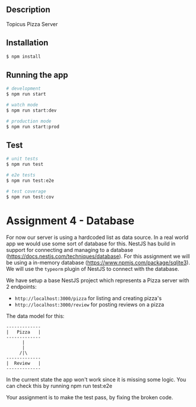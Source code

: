 ## Description

Topicus Pizza Server

## Installation

```bash
$ npm install
```

## Running the app

```bash
# development
$ npm run start

# watch mode
$ npm run start:dev

# production mode
$ npm run start:prod
```

## Test

```bash
# unit tests
$ npm run test

# e2e tests
$ npm run test:e2e

# test coverage
$ npm run test:cov
```

# Assignment 4 - Database

For now our server is using a hardcoded list as data source. In a real world app we would use some sort of database for
this. NestJS has build in support for connecting and managing to a
database (https://docs.nestjs.com/techniques/database). For this assignment we will be using a in-memory
database (https://www.npmjs.com/package/sqlite3). We will use the `typeorm` plugin of NestJS to connect with the
database.

We have setup a base NestJS project which represents a Pizza server with 2 endpoints:

- `http://localhost:3000/pizza` for listing and creating pizza's
- `http://localhost:3000/review` for posting reviews on a pizza

The data model for this:

```
-------------
|   Pizza   |
-------------
      |
      |
     /|\
-------------
|  Review   |
-------------
```

In the current state the app won't work since it is missing some logic. You can check this by running npm run test:e2e

Your assignment is to make the test pass, by fixing the broken code.
